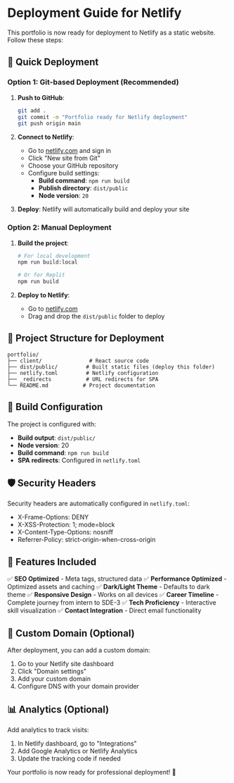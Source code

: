 # Deployment Guide for Netlify

This portfolio is now ready for deployment to Netlify as a static website. Follow these steps:

## 🚀 Quick Deployment

### Option 1: Git-based Deployment (Recommended)

1. **Push to GitHub**:
   ```bash
   git add .
   git commit -m "Portfolio ready for Netlify deployment"
   git push origin main
   ```

2. **Connect to Netlify**:
   - Go to [netlify.com](https://netlify.com) and sign in
   - Click "New site from Git"
   - Choose your GitHub repository
   - Configure build settings:
     - **Build command**: `npm run build`
     - **Publish directory**: `dist/public`
     - **Node version**: `20`

3. **Deploy**: Netlify will automatically build and deploy your site

### Option 2: Manual Deployment

1. **Build the project**:
   ```bash
   # For local development
   npm run build:local
   
   # Or for Replit
   npm run build
   ```

2. **Deploy to Netlify**:
   - Go to [netlify.com](https://netlify.com)
   - Drag and drop the `dist/public` folder to deploy

## 📁 Project Structure for Deployment

```
portfolio/
├── client/               # React source code
├── dist/public/         # Built static files (deploy this folder)
├── netlify.toml         # Netlify configuration
├── _redirects           # URL redirects for SPA
└── README.md           # Project documentation
```

## 🔧 Build Configuration

The project is configured with:
- **Build output**: `dist/public/`
- **Node version**: 20
- **Build command**: `npm run build`
- **SPA redirects**: Configured in `netlify.toml`

## 🛡️ Security Headers

Security headers are automatically configured in `netlify.toml`:
- X-Frame-Options: DENY
- X-XSS-Protection: 1; mode=block
- X-Content-Type-Options: nosniff
- Referrer-Policy: strict-origin-when-cross-origin

## 🎯 Features Included

✅ **SEO Optimized** - Meta tags, structured data
✅ **Performance Optimized** - Optimized assets and caching
✅ **Dark/Light Theme** - Defaults to dark theme
✅ **Responsive Design** - Works on all devices
✅ **Career Timeline** - Complete journey from intern to SDE-3
✅ **Tech Proficiency** - Interactive skill visualization
✅ **Contact Integration** - Direct email functionality

## 🔗 Custom Domain (Optional)

After deployment, you can add a custom domain:
1. Go to your Netlify site dashboard
2. Click "Domain settings"
3. Add your custom domain
4. Configure DNS with your domain provider

## 📊 Analytics (Optional)

Add analytics to track visits:
1. In Netlify dashboard, go to "Integrations"
2. Add Google Analytics or Netlify Analytics
3. Update the tracking code if needed

Your portfolio is now ready for professional deployment! 🚀